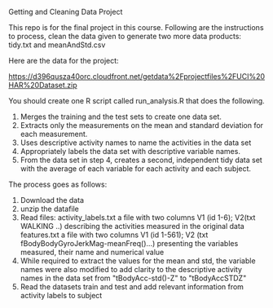 
Getting and Cleaning Data Project

 This repo is for the final project in this course. Following are the instructions to process, clean the data given to generate 
 two more data products: tidy.txt and meanAndStd.csv 
 
 Here are the data for the project: 

 https://d396qusza40orc.cloudfront.net/getdata%2Fprojectfiles%2FUCI%20HAR%20Dataset.zip 

You should create one R script called run_analysis.R that does the following. 
 1. Merges the training and the test sets to create one data set.
 2. Extracts only the measurements on the mean and standard deviation for each measurement. 
 3. Uses descriptive activity names to name the activities in the data set
 4. Appropriately labels the data set with descriptive variable names. 
 5. From the data set in step 4, creates a second, independent tidy data set with the average 
    of each variable for each activity and each subject.

The process goes as follows:
1. Download the data
2. unzip the datafile
3. Read files: 
      activity_labels.txt a file with two columns V1 (id 1-6); V2(txt WALKING ..) describing the activities measured in the 
      original data
      features.txt a file with two columns V1 (id 1-561); V2 (txt fBodyBodyGyroJerkMag-meanFreq()...) presenting the               variables measured, their name and numerical value
4. While required to extract the values for the mean and std, the variable names were also modified to add clarity to           the descriptive activity names in the data set from "tBodyAcc-std()-Z" to "tBodyAccSTDZ" 
5. Read the datasets train and test and add relevant information from activity labels to subject

